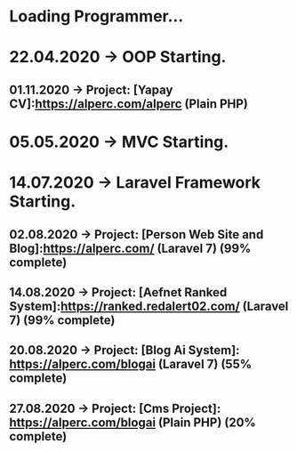 # Loading Programmer...

# 22.04.2020 -> OOP Starting.

## 01.11.2020 -> Project: [Yapay CV]:https://alperc.com/alperc (Plain PHP)

# 05.05.2020 -> MVC Starting.

# 14.07.2020 -> Laravel Framework Starting.

## 02.08.2020 -> Project: [Person Web Site and Blog]:https://alperc.com/ (Laravel 7) (99% complete)

## 14.08.2020 -> Project: [Aefnet Ranked System]:https://ranked.redalert02.com/ (Laravel 7) (99% complete)

## 20.08.2020 -> Project: [Blog Ai System]: https://alperc.com/blogai (Laravel 7) (55% complete)

## 27.08.2020 -> Project: [Cms Project]: https://alperc.com/blogai (Plain PHP) (20% complete)
